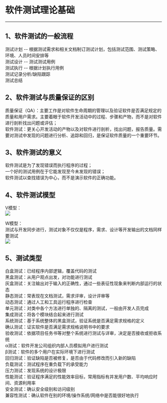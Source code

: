 # 软件测试理论基础  
-------

## 1、软件测试的一般流程

测试计划 -- 根据测试需求和相关文档制订测试计划，包括测试范围、测试策略、环境、人员时间安排等  
测试设计 -- 测试测试用例  
测试执行 -- 根据计划执行用例  
测试记录分析/缺陷跟踪  
测试总结  

## 2、软件测试与质量保证的区别  

质量保证（QA）：主要工作是对软件生命周期的管理以及验证软件是否满足规定的质量和用户需求。主要着眼于软件开发活动中的过程、步骤和产物，而不是对软件进行剖析找出问题或评估；  
软件测试：更关心开发活动的产物以及对软件进行剖析，找出问题，报告质量。需要对测试中发现的问题进行分析、追踪和回归，是保证软件质量的一个重要环节。  

## 3、软件测试的意义  

软件测试是为了发现错误而执行程序的过程；  
一个好的测试用例在于它能发现至今未发现的错误；  
软件测试以查找错误为中心，而不是演示软件的正确功能。  

## 4、软件测试模型  

V模型：  
![](https://i.imgur.com/RtJJphg.png)  

W模型：  
测试与开发同步进行，测试对象不仅仅是程序，需求、设计等开发输出的文档同样要测试  
![](https://i.imgur.com/BrwYq2N.png)

## 5、测试类型  

白盒测试：已经程序内部逻辑，覆盖代码的测试  
黑盒测试：从用户观点出发，对功能进行测试  
灰盒测试：关注输出对于输入的正确性，通过一些表征性现象来判断内部运行的状态  
静态测试：常表现在文档测试，需求评审，设计评审等  
动态测试：通过人工和工具运行程序进行检查  
单元测试：对类中各个方法进行单独的、隔离的测试，一般由开发人员完成  
集成测试：将各个模块结合起来进行测试  
系统测试：基于系统整体的黑盒测试，验证系统是否满足需求规格的定义   
确认测试：证实软件是否满足需求规格说明书中的要求  
验收测试：依据项目任务书等对整个系统进行测试与详审，决定是否接收或拒收系统  
α测试：软件开发公司组织内部人员模拟用户进行测试  
β测试：软件的多个用户在实际环境下进行测试  
回归测试：验证缺陷是否被修复，是否由于代码修改而引入新的缺陷  
负载测试：测试程序在重负载下的承受能力  
压力测试：发现系统的设计极限  
性能测试：验证程序满足的性能效率目标，常用指标有并发用户数、平均响应时间、资源利用率  
安全测试：确认安全级别和访问级别  
兼容性测试：确认软件在别的环境/操作系统/网络中是否能很好地执行  

